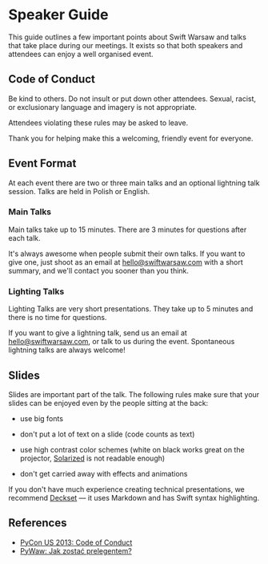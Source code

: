 Speaker Guide
=============

This guide outlines a few important points about Swift Warsaw and talks
that take place during our meetings.  It exists so that both speakers
and attendees can enjoy a well organised event.


Code of Conduct
---------------

Be kind to others.  Do not insult or put down other attendees.  Sexual,
racist, or exclusionary language and imagery is not appropriate.

Attendees violating these rules may be asked to leave.

Thank you for helping make this a welcoming, friendly event for everyone.


Event Format
------------

At each event there are two or three main talks and an optional
lightning talk session. Talks are held in Polish or English.


### Main Talks

Main talks take up to 15 minutes. There are 3 minutes for questions
after each talk.

It's always awesome when people submit their own talks. If you want to
give one, just shoot as an email at <hello@swiftwarsaw.com> with a short
summary, and we'll contact you sooner than you think.


### Lighting Talks

Lighting Talks are very short presentations. They take up to 5 minutes
and there is no time for questions.

If you want to give a lightning talk, send us an email at
<hello@swiftwarsaw.com>, or talk to us during the event. Spontaneous
lightning talks are always welcome!


Slides
------

Slides are important part of the talk. The following rules make sure
that your slides can be enjoyed even by the people sitting at the back:

- use big fonts
- don't put a lot of text on a slide (code counts as text)
- use high contrast color schemes (white on black works great on the
  projector, [Solarized][] is not readable enough)
- don't get carried away with effects and animations

  [Solarized]: http://ethanschoonover.com/solarized

If you don't have much experience creating technical presentations,
we recommend [Deckset][] — it uses Markdown and has Swift syntax
highlighting.

  [Deckset]: http://www.decksetapp.com/


References
----------

- [PyCon US 2013: Code of Conduct](https://us.pycon.org/2013/about/code-of-conduct/)
- [PyWaw: Jak zostać prelegentem?](http://pywaw.org/prelegenci/)
